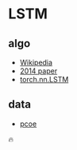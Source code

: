 # LSTM


## algo

- [Wikipedia](https://en.wikipedia.org/wiki/Long_short-term_memory)
- [2014 paper](https://arxiv.org/pdf/1402.1128)
- [torch.nn.LSTM](https://docs.pytorch.org/docs/stable/generated/torch.nn.LSTM.html)

## data

- [pcoe](https://www.nasa.gov/intelligent-systems-division/discovery-and-systems-health/pcoe/pcoe-data-set-repository/)

🔥
